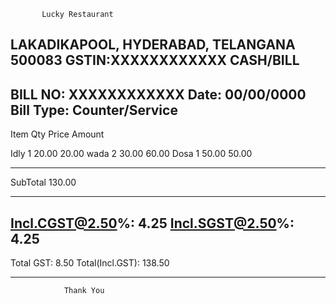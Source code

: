            Lucky Restaurant
LAKADIKAPOOL, HYDERABAD, TELANGANA 500083
            GSTIN:XXXXXXXXXXXX
            CASH/BILL
-------------------------------------------

BILL NO: XXXXXXXXXXXX
Date: 00/00/0000
Bill Type: Counter/Service
-------------------------------------------

Item             Qty       Price     Amount

Idly              1        20.00     20.00
wada              2        30.00     60.00
Dosa              1        50.00     50.00

--------------------------------------------
SubTotal                            130.00

--------------------------------------------
Incl.CGST@2.50%:                       4.25
Incl.SGST@2.50%:                       4.25
--------------------------------------------
Total  GST:                            8.50
Total(Incl.GST):                     138.50

--------------------------------------------
                Thank You